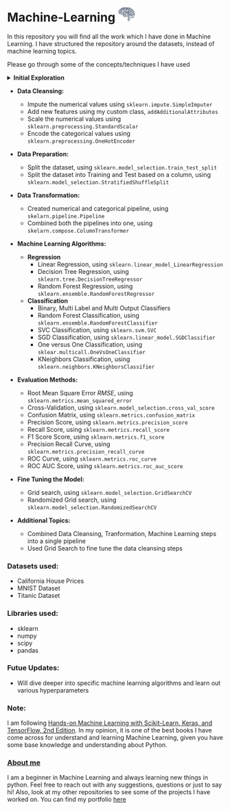 # Machine-Learning  <img src="/Resources/AI.gif" width="40" height="35"/>
 
In this repository you will find all the work which I have done in Machine Learning.
I have structured the repository around the datasets, instead of machine learning topics. 

Please go through some of the concepts/techniques I have used

<details><summary><b>Initial Exploration</b></summary>
    
- Basic statistical analysis for different features
- Distribution for all the features
- Visualizing the data using `matplotlib`
</details>

- __Data Cleansing:__
    - Impute the numerical values using `sklearn.impute.SimpleImputer`
    - Add new features using my custom class, `addAdditionalAttributes`
    - Scale the numerical values using `sklearn.preprocessing.StandardScalar`
    - Encode the categorical values using `sklearn.preprocessing.OneHotEncoder`

- __Data Preparation:__
    - Split the dataset, using `sklearn.model_selection.train_test_split`
    - Split the dataset into Training and Test based on a column, using `sklearn.model_selection.StratifiedShuffleSplit`

- __Data Transformation:__
    - Created numerical and categorical pipeline, using `skelarn.pipeline.Pipeline`
    - Combined both the pipelines into one, using `skelarn.compose.ColumnTransformer`

- __Machine Learning Algorithms:__
    - __Regression__
        - Linear Regression, using `sklearn.linear_model_LinearRegression`
        - Decision Tree Regression, using `sklearn.tree.DecisionTreeRegressor`
        - Random Forest Regression, using `sklearn.ensemble.RandomForestRegressor`
    - __Classification__
        - Binary, Multi Label and Multi Output Classifiers
        - Random Forest Classification, using `sklearn.ensemble.RandomForestClassifier`
        - SVC Classification, using `sklearn.svm.SVC`
        - SGD Classification, using `sklearn.linear_model.SGDClassifier`
        - One versus One Classification, using `sklear.multicall.OneVsOneClassifier`
        - KNeighbors Classification, using `sklearn.neighbors.KNeighborsClassifier`

- __Evaluation Methods:__
    - Root Mean Square Error _RMSE_, using `sklearn.metrics.mean_squared_error`
    - Cross-Validation, using `sklearn.model_selection.cross_val_score`
    - Confusion Matrix, using `sklearn.metrics.confusion_matrix`
    - Precision Score, using `sklearn.metrics.precision_score`
    - Recall Score, using `sklearn.metrics.recall_score`
    - F1 Score Score, using `sklearn.metrics.f1_score`
    - Precision Recall Curve, using `sklearn.metrics.precision_recall_curve`
    - ROC Curve, using `sklearn.metrics.roc_curve`
    - ROC AUC Score, using `sklearn.metrics.roc_auc_score`

- __Fine Tuning the Model:__
    - Grid search, using `sklearn.model_selection.GridSearchCV`
    - Randomized Grid search, using `sklearn.model_selection.RandomizedSearchCV`

- __Additional Topics:__
    - Combined Data Cleansing, Tranformation, Machine Learning steps into a single pipeline
    - Used Grid Search to fine tune the data cleansing steps

### Datasets used:
- California House Prices
- MNIST Dataset
- Titanic Dataset

### Libraries used:
- sklearn
- numpy
- scipy
- pandas

### Futue Updates:
- Will dive deeper into specific machine learning algorithms and learn out various hyperparameters

### Note:
I am following [Hands-on Machine Learning with Scikit-Learn, Keras, and TensorFlow, 2nd Edition](https://www.oreilly.com/library/view/hands-on-machine-learning/9781492032632/). In my opinion, it is one of the best books I have come across for understand and learning Machine Learning, given you have some base knowledge and understanding about Python.

### [About me](https://preetparmar.github.io/)
I am a beginner in Machine Learning and always learning new things in python. Feel free to reach out with any suggestions, questions or just to say hi!
Also, look at my other repositories to see some of the projects I have worked on.
You can find my portfolio [here](https://preetparmar.github.io/)